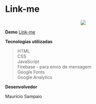 ﻿# Link-me

<p align="center">
  <img src="http://apexensino.com.br/wp-content/uploads/2017/11/html-css-javascript.jpg">
</p>

**Demo** [Link-me](https://mausampaio.github.io/link-me/)

**Tecnologias utilizadas**

> HTML  
> CSS  
> JavaScript  
> Firebase - para envio de mensagem  
> Google Fonts  
> Google Analytics  

**Desenvolvedor**

Maurício Sampaio
